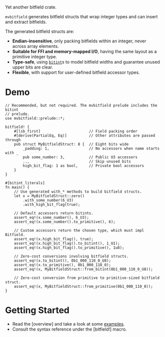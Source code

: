 Yet another bitfield crate.

`mvbitfield` generates bitfield structs that wrap integer types and can insert
and extract bitfields.

The generated bitfield structs are:

- **Endian-insensitive**, only packing bitfields within an integer, never across
  array elements.
- **Suitable for FFI and memory-mapped I/O**, having the same layout as a
  primitive integer type.
- **Type-safe**, using [`bitint`](::bitint)s to model bitfield widths and
  guarantee unused upper bits are clear.
- **Flexible**, with support for user-defined bitfield accessor types.

# Demo

```
// Recommended, but not required. The mvbitfield prelude includes the bitint
// prelude.
use mvbitfield::prelude::*;

bitfield! {
    #[lsb_first]                      // Field packing order
    #[derive(PartialEq, Eq)]          // Other attributes are passed through
    pub struct MyBitfieldStruct: 8 {  // Eight bits wide
        _padding: 1,                  // No accessors when name starts with _
        pub some_number: 3,           // Public U3 accessors
        ..,                           // Skip unused bits
        high_bit_flag: 1 as bool,     // Private bool accessors
    }
}

#[bitint_literals]
fn main() {
    // Use generated with_* methods to build bitfield structs.
    let x = MyBitfieldStruct::zero()
        .with_some_number(6_U3)
        .with_high_bit_flag(true);

    // Default accessors return bitints.
    assert_eq!(x.some_number(), 6_U3);
    assert_eq!(x.some_number().to_primitive(), 6);

    // Custom accessors return the chosen type, which must impl Bitfield.
    assert_eq!(x.high_bit_flag(), true);
    assert_eq!(x.high_bit_flag().to_bitint(), 1_U1);
    assert_eq!(x.high_bit_flag().to_primitive(), 1u8);

    // Zero-cost conversions involving bitfield structs.
    assert_eq!(x.to_bitint(), 0b1_000_110_0_U8);
    assert_eq!(x.to_primitive(), 0b1_000_110_0);
    assert_eq!(x, MyBitfieldStruct::from_bitint(0b1_000_110_0_U8));

    // Zero-cost conversion from primitive to primitive-sized bitfield struct.
    assert_eq!(x, MyBitfieldStruct::from_primitive(0b1_000_110_0));
}
```

# Getting Started

* Read the [overview] and take a look at some [examples](example).
* Consult the syntax reference under the [bitfield!] macro.
